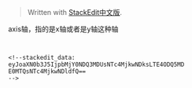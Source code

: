 > Written with [StackEdit中文版](https://stackedit.cn/).


axis轴，指的是x轴或者是y轴这种轴

```


<!--stackedit_data:
eyJoaXN0b3J5IjpbMjY0NDQ3MDUsNTc4MjkwNDksLTE4ODQ5MD
E0MTQsNTc4MjkwNDldfQ==
-->